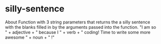 # silly-sentence

About
Function with 3 string parameters that returns the a silly sentence with the blanks filled in by the arguments passed into the function. "I am so " + adjective + " because I " + verb + " coding! Time to write some more awesome " + noun + " !"
